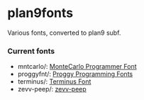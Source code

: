 plan9fonts
==========

Various fonts, converted to plan9 subf.


### Current fonts

* mntcarlo/: [MonteCarlo Programmer Font](http://www.bok.net/MonteCarlo/)
* proggyfnt/: [Proggy Programming Fonts](http://www.proggyfonts.com/)
* terminus/: [Terminus Font](http://terminus-font.sourceforge.net/)
* zevv-peep/: [zevv-peep](http://zevv.nl/play/code/zevv-peep/)

